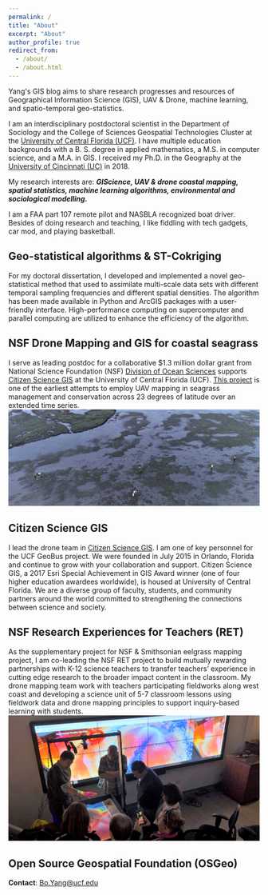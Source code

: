 ```yaml
---
permalink: /
title: "About"
excerpt: "About"
author_profile: true
redirect_from: 
  - /about/
  - /about.html
---
```

Yang's GIS blog aims to share research progresses and resources of Geographical Information Science (GIS), UAV & Drone, machine learning, and spatio-temporal geo-statistics. 

I am an interdisciplinary postdoctoral scientist in the 
Department of Sociology
and the College of Sciences Geospatial Technologies Cluster at 
the [University of Central Florida (UCF)](https://sciences.ucf.edu/sociology/). I have multiple education backgrounds with a B. S. degree in applied mathematics, a M.S. in computer science, and a M.A.  in GIS. I received my Ph.D. in 
the Geography at the [University of 
Cincinnati (UC)](
https://www.artsci.uc.edu/departments/geography.html/) in 2018. 

My research interests are: **_GIScience, UAV & drone coastal mapping, spatial 
statistics,  machine learning 
algorithms, environmental and sociological modelling._**

I am a FAA part 107 remote pilot and NASBLA recognized boat driver. Besides of doing research and teaching, I like fiddling with tech gadgets, car mod, and playing basketball.

## Geo-statistical algorithms & ST-Cokriging

For my doctoral dissertation, I developed and implemented a novel geo-statistical method that used to assimilate multi-scale data sets with different temporal sampling frequencies and different spatial densities. The algorithm has been made available in Python and ArcGIS packages with a user-friendly interface. High-performance computing on supercomputer and parallel computing are utilized to enhance the efficiency of the algorithm.

## NSF Drone Mapping and GIS for coastal seagrass
I serve as leading postdoc for a collaborative $1.3 million dollar grant  from National Science Foundation (NSF) [Division of Ocean Sciences](https://www.nsf.gov/div/index.jsp?div=oce) supports [Citizen Science GIS](http://www.citizensciencegis.org/) at the University of Central Florida (UCF). [This project](http://www.citizensciencegis.org/projects/drone-mapping/) is one of the earliest attempts to employ UAV mapping in seagrass management and conservation across 23 degrees of latitude over an extended time series.
<img src="/images/OR_eelgrass.jpg" alt="">
 

## Citizen Science GIS
I lead the drone team in [Citizen Science GIS](http://www.citizensciencegis.org/). I am one of key personnel for the UCF GeoBus project. We were founded in July 2015 in Orlando, Florida and continue to grow with your collaboration and support. Citizen Science GIS, a 2017 Esri Special Achievement in GIS Award winner (one of four higher education awardees worldwide), is housed at University of Central Florida. We are a diverse group of faculty, students, and community partners around the world committed to strengthening the connections between science and society.

## NSF Research Experiences for Teachers (RET)
As the supplementary project for NSF & Smithsonian eelgrass mapping project, I am co-leading the NSF RET project to build mutually rewarding partnerships with K-12 science teachers to transfer teachers’ experience in cutting edge research to the broader impact content in the classroom. My drone mapping team work with teachers participating fieldworks along west coast and developing a science unit of 5-7 classroom lessons using fieldwork data and drone mapping principles to support inquiry-based learning with students.
<img src="/images/sandbox.jpg" alt="11">

## Open Source Geospatial Foundation (OSGeo)


**Contact**: [Bo.Yang@ucf.edu](Bo.Yang@ucf.edu)